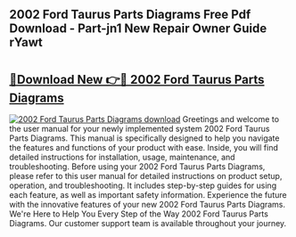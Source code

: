 ## 2002 Ford Taurus Parts Diagrams Free Pdf Download - Part-jn1 New Repair Owner Guide rYawt

# <h2><a href="http://dfoyme.blite.top/?on=2002+Ford+Taurus+Parts+Diagrams">🔗Download New 👉🔴 2002 Ford Taurus Parts Diagrams</a></h2>

[![2002 Ford Taurus Parts Diagrams download](https://i.imgur.com/lujVjoI.png)](http://dfoyme.blite.top/?on=2002+Ford+Taurus+Parts+Diagrams)
Greetings and welcome to the user manual for your newly implemented system 2002 Ford Taurus Parts Diagrams. This manual is specifically designed to help you navigate the features and functions of your product with ease. Inside, you will find detailed instructions for installation, usage, maintenance, and troubleshooting. Before using your 2002 Ford Taurus Parts Diagrams, please refer to this user manual for detailed instructions on product setup, operation, and troubleshooting. It includes step-by-step guides for using each feature, as well as important safety information. Experience the future with the innovative features of your new 2002 Ford Taurus Parts Diagrams. We're Here to Help You Every Step of the Way 2002 Ford Taurus Parts Diagrams. Our customer support team is available throughout your journey.
